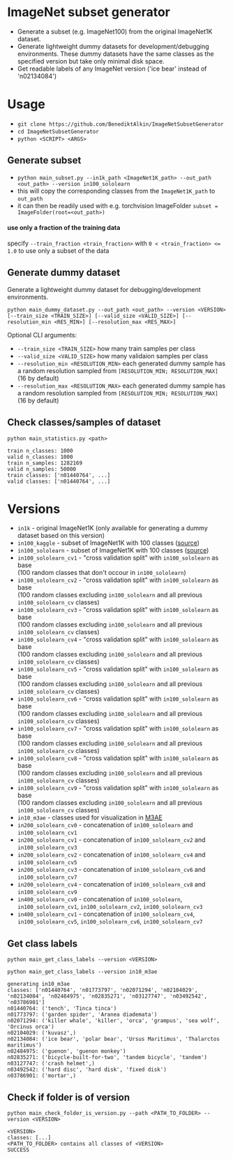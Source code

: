 # ImageNet subset generator

- Generate a subset (e.g. ImageNet100) from the original ImageNet1K dataset.
- Generate lightweight dummy datasets for development/debugging environments. 
  These dummy datasets have the same classes as the specified version but take only minimal disk space.
- Get readable labels of any ImageNet version ('ice bear' instead of 'n02134084')

# Usage
- `git clone https://github.com/BenediktAlkin/ImageNetSubsetGenerator`
- `cd ImageNetSubsetGenerator`
- `python <SCRIPT> <ARGS>`

## Generate subset

- `python main_subset.py --in1k_path <ImageNet1K_path> --out_path <out_path> --version in100_sololearn`
- this will copy the corresponding classes from the `ImageNet1K_path` to `out_path`
- it can then be readily used with e.g. torchvision ImageFolder `subset = ImageFolder(root=<out_path>)`
#### use only a fraction of the training data
specify `--train_fraction <train_fraction>` with `0 < <train_fraction> <= 1.0` to use only a subset of the data


## Generate dummy dataset

Generate a lightweight dummy dataset for debugging/development environments.

`python main_dummy_dataset.py --out_path <out_path> --version <VERSION> [--train_size <TRAIN_SIZE>] [--valid_size <VALID_SIZE>] [--resolution_min <RES_MIN>] [--resolution_max <RES_MAX>]`

Optional CLI arguments:
- `--train_size <TRAIN_SIZE>` how many train samples per class
- `--valid_size <VALID_SIZE>` how many validaion samples per class
- `--resolution_min <RESOLUTION_MIN>` each generated dummy sample has a random resolution sampled from `[RESOLUTION_MIN; RESOLUTION_MAX]` (16 by default)
- `--resolution_max <RESOLUTION_MAX>` each generated dummy sample has a random resolution sampled from `[RESOLUTION_MIN; RESOLUTION_MAX]` (16 by default)

## Check classes/samples of dataset

`python main_statistics.py <path>`
```
train n_classes: 1000
valid n_classes: 1000
train n_samples: 1282169
valid n_samples: 50000
train classes: ['n01440764', ...]
valid classes: ['n01440764', ...]
```


# Versions

- `in1k` - original ImageNet1K (only available for generating a dummy dataset based on this version)
- `in100_kaggle` - subset of ImageNet1K with 100
  classes ([source](https://www.kaggle.com/datasets/ambityga/imagenet100))
- `in100_sololearn` - subset of ImageNet1K with 100
  classes ([source](https://github.com/vturrisi/solo-learn/issues/137))
- `in100_sololearn_cv1` - "cross validation split" with `in100_sololearn` as base <br/>
   (100 random classes that don't occour in `in100_sololearn`)
- `in100_sololearn_cv2` - "cross validation split" with `in100_sololearn` as base <br/> 
  (100 random classes excluding `in100_sololearn` and all previous `in100_sololearn_cv` classes)
- `in100_sololearn_cv3` - "cross validation split" with `in100_sololearn` as base <br/>
  (100 random classes excluding `in100_sololearn` and all previous `in100_sololearn_cv` classes)
- `in100_sololearn_cv4` - "cross validation split" with `in100_sololearn` as base <br/>
  (100 random classes excluding `in100_sololearn` and all previous `in100_sololearn_cv` classes)
- `in100_sololearn_cv5` - "cross validation split" with `in100_sololearn` as base <br/> 
  (100 random classes excluding `in100_sololearn` and all previous `in100_sololearn_cv` classes)
- `in100_sololearn_cv6` - "cross validation split" with `in100_sololearn` as base <br/>
  (100 random classes excluding `in100_sololearn` and all previous `in100_sololearn_cv` classes)
- `in100_sololearn_cv7` - "cross validation split" with `in100_sololearn` as base <br/> 
  (100 random classes excluding `in100_sololearn` and all previous `in100_sololearn_cv` classes)
- `in100_sololearn_cv8` - "cross validation split" with `in100_sololearn` as base <br/>
  (100 random classes excluding `in100_sololearn` and all previous `in100_sololearn_cv` classes)
- `in100_sololearn_cv9` - "cross validation split" with `in100_sololearn` as base <br/>
  (100 random classes excluding `in100_sololearn` and all previous `in100_sololearn_cv` classes)
- `in10_m3ae` - classes used for visualization in [M3AE](https://arxiv.org/abs/2205.14204)
- `in200_sololearn_cv0` - concatenation of `in100_sololearn` and `in100_sololearn_cv1`
- `in200_sololearn_cv1` - concatenation of `in100_sololearn_cv2` and `in100_sololearn_cv3`
- `in200_sololearn_cv2` - concatenation of `in100_sololearn_cv4` and `in100_sololearn_cv5`
- `in200_sololearn_cv3` - concatenation of `in100_sololearn_cv6` and `in100_sololearn_cv7`
- `in200_sololearn_cv4` - concatenation of `in100_sololearn_cv8` and `in100_sololearn_cv9`
- `in400_sololearn_cv0` - concatenation of `in100_sololearn`, `in100_sololearn_cv1`, `in100_sololearn_cv2`, `in100_sololearn_cv3`
- `in400_sololearn_cv1` - concatenation of `in100_sololearn_cv4`, `in100_sololearn_cv5`, `in100_sololearn_cv6`, `in100_sololearn_cv7`


## Get class labels
`python main_get_class_labels --version <VERSION>`

`python main_get_class_labels --version in10_m3ae`
```
generating in10_m3ae
classes: ['n01440764', 'n01773797', 'n02071294', 'n02104029', 'n02134084', 'n02484975', 'n02835271', 'n03127747', 'n03492542', 'n03786901']
n01440764: ('tench', 'Tinca tinca')
n01773797: ('garden spider', 'Aranea diademata')
n02071294: ('killer whale', 'killer', 'orca', 'grampus', 'sea wolf', 'Orcinus orca')
n02104029: ('kuvasz',)
n02134084: ('ice bear', 'polar bear', 'Ursus Maritimus', 'Thalarctos maritimus')
n02484975: ('guenon', 'guenon monkey')
n02835271: ('bicycle-built-for-two', 'tandem bicycle', 'tandem')
n03127747: ('crash helmet',)
n03492542: ('hard disc', 'hard disk', 'fixed disk')
n03786901: ('mortar',)
```

## Check if folder is of version
`python main_check_folder_is_version.py --path <PATH_TO_FOLDER> --version <VERSION>`

```
<VERSION>
classes: [...]
<PATH_TO_FOLDER> contains all classes of <VERSION>
SUCCESS
```